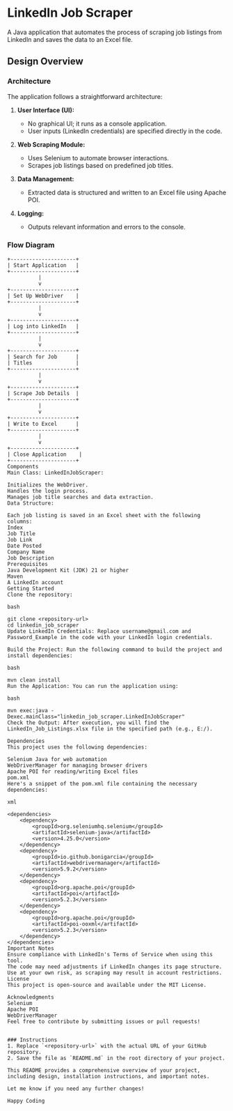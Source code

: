 # LinkedIn Job Scraper

A Java application that automates the process of scraping job listings from LinkedIn and saves the data to an Excel file.

## Design Overview

### Architecture

The application follows a straightforward architecture:

1. **User Interface (UI):**
   - No graphical UI; it runs as a console application.
   - User inputs (LinkedIn credentials) are specified directly in the code.

2. **Web Scraping Module:**
   - Uses Selenium to automate browser interactions.
   - Scrapes job listings based on predefined job titles.

3. **Data Management:**
   - Extracted data is structured and written to an Excel file using Apache POI.

4. **Logging:**
   - Outputs relevant information and errors to the console.

### Flow Diagram

```plaintext
+---------------------+
| Start Application   |
+---------------------+
          |
          v
+---------------------+
| Set Up WebDriver    |
+---------------------+
          |
          v
+---------------------+
| Log into LinkedIn   |
+---------------------+
          |
          v
+---------------------+
| Search for Job      |
| Titles              |
+---------------------+
          |
          v
+---------------------+
| Scrape Job Details  |
+---------------------+
          |
          v
+---------------------+
| Write to Excel      |
+---------------------+
          |
          v
+---------------------+
| Close Application    |
+---------------------+
Components
Main Class: LinkedInJobScraper:

Initializes the WebDriver.
Handles the login process.
Manages job title searches and data extraction.
Data Structure:

Each job listing is saved in an Excel sheet with the following columns:
Index
Job Title
Job Link
Date Posted
Company Name
Job Description
Prerequisites
Java Development Kit (JDK) 21 or higher
Maven
A LinkedIn account
Getting Started
Clone the repository:

bash

git clone <repository-url>
cd linkedin_job_scraper
Update LinkedIn Credentials: Replace username@gmail.com and Password_Example in the code with your LinkedIn login credentials.

Build the Project: Run the following command to build the project and install dependencies:

bash

mvn clean install
Run the Application: You can run the application using:

bash

mvn exec:java -Dexec.mainClass="linkedin_job_scraper.LinkedInJobScraper"
Check the Output: After execution, you will find the LinkedIn_Job_Listings.xlsx file in the specified path (e.g., E:/).

Dependencies
This project uses the following dependencies:

Selenium Java for web automation
WebDriverManager for managing browser drivers
Apache POI for reading/writing Excel files
pom.xml
Here's a snippet of the pom.xml file containing the necessary dependencies:

xml

<dependencies>
    <dependency>
        <groupId>org.seleniumhq.selenium</groupId>
        <artifactId>selenium-java</artifactId>
        <version>4.25.0</version>
    </dependency>
    <dependency>
        <groupId>io.github.bonigarcia</groupId>
        <artifactId>webdrivermanager</artifactId>
        <version>5.9.2</version>
    </dependency>
    <dependency>
        <groupId>org.apache.poi</groupId>
        <artifactId>poi</artifactId>
        <version>5.2.3</version>
    </dependency>
    <dependency>
        <groupId>org.apache.poi</groupId>
        <artifactId>poi-ooxml</artifactId>
        <version>5.2.3</version>
    </dependency>
</dependencies>
Important Notes
Ensure compliance with LinkedIn's Terms of Service when using this tool.
The code may need adjustments if LinkedIn changes its page structure.
Use at your own risk, as scraping may result in account restrictions.
License
This project is open-source and available under the MIT License.

Acknowledgments
Selenium
Apache POI
WebDriverManager
Feel free to contribute by submitting issues or pull requests!


### Instructions
1. Replace `<repository-url>` with the actual URL of your GitHub repository.
2. Save the file as `README.md` in the root directory of your project.

This README provides a comprehensive overview of your project, including design, installation instructions, and important notes.

Let me know if you need any further changes!

Happy Coding
